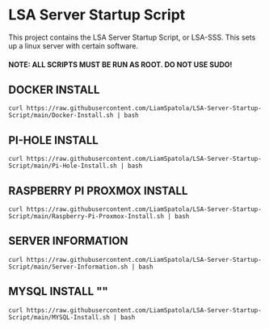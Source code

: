 # LSA Server Startup Script

This project contains the LSA Server Startup Script, or LSA-SSS. This sets up a linux server with certain software.

#### NOTE: ALL SCRIPTS MUST BE RUN AS ROOT. DO NOT USE SUDO!

## DOCKER INSTALL ##
`curl https://raw.githubusercontent.com/LiamSpatola/LSA-Server-Startup-Script/main/Docker-Install.sh | bash`

## PI-HOLE INSTALL ##
`curl https://raw.githubusercontent.com/LiamSpatola/LSA-Server-Startup-Script/main/Pi-Hole-Install.sh | bash`

## RASPBERRY PI PROXMOX INSTALL ##
`curl https://raw.githubusercontent.com/LiamSpatola/LSA-Server-Startup-Script/main/Raspberry-Pi-Proxmox-Install.sh | bash`

## SERVER INFORMATION ##
`curl https://raw.githubusercontent.com/LiamSpatola/LSA-Server-Startup-Script/main/Server-Information.sh | bash`

## MYSQL INSTALL ""
`curl https://raw.githubusercontent.com/LiamSpatola/LSA-Server-Startup-Script/main/MYSQL-Install.sh | bash`
